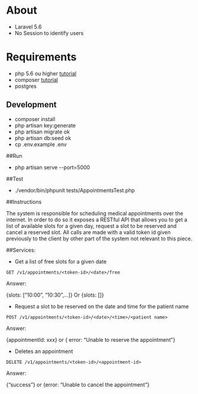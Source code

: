 # About

- Laravel 5.6
- No Session to identify users

# Requirements
- php 5.6 ou higher [tutorial](http://tecadmin.net/install-php5-on-ubuntu/)
- composer [tutorial](https://getcomposer.org/doc/00-intro.md#globally)
- postgres

## Development
- composer install
- php artisan key:generate
- php artisan migrate ok
- php artisan db:seed ok
- cp .env.example .env

##Run
- php artisan serve --port=5000

##Test
- ./vendor/bin/phpunit tests/AppointmentsTest.php

##Instructions

The system is responsible for scheduling medical appointments over the internet. In order to do so it exposes a RESTful API that allows you to get a list of available slots for a given day, request a slot to be reserved and cancel a reserved slot.  All calls are made with a valid token id given previously to the client by other part of the system not relevant to this piece.

##Services:

- Get a list of free slots for a given date
```
GET /v1/appointments/<token-id>/<date>/free 
```

Answer:

{slots: [“10:00”, “10:30”,…]} Or {slots: []}


- Request a slot to be reserved on the date and time for the patient name
```
POST /v1/appointments/<token-id>/<date>/<time>/<patient name>
```

Answer:

{appointmentId: xxx} or { error: “Unable to reserve the appointment”}

- Deletes an appointment

```
DELETE /v1/appointments/<token-id>/<appointment-id>
```

Answer:

{“success”} or {error: “Unable to cancel the appointment”}